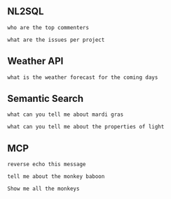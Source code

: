 

## NL2SQL ##
```
who are the top commenters
```

```
what are the issues per project
```


## Weather API ##
```
what is the weather forecast for the coming days
```


## Semantic Search ##
```
what can you tell me about mardi gras
```


```
what can you tell me about the properties of light
```


## MCP ##
```
reverse echo this message
```


```
tell me about the monkey baboon
```

```
Show me all the monkeys
```